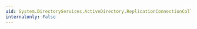 ```yaml
---
uid: System.DirectoryServices.ActiveDirectory.ReplicationConnectionCollection
internalonly: False
---
```

